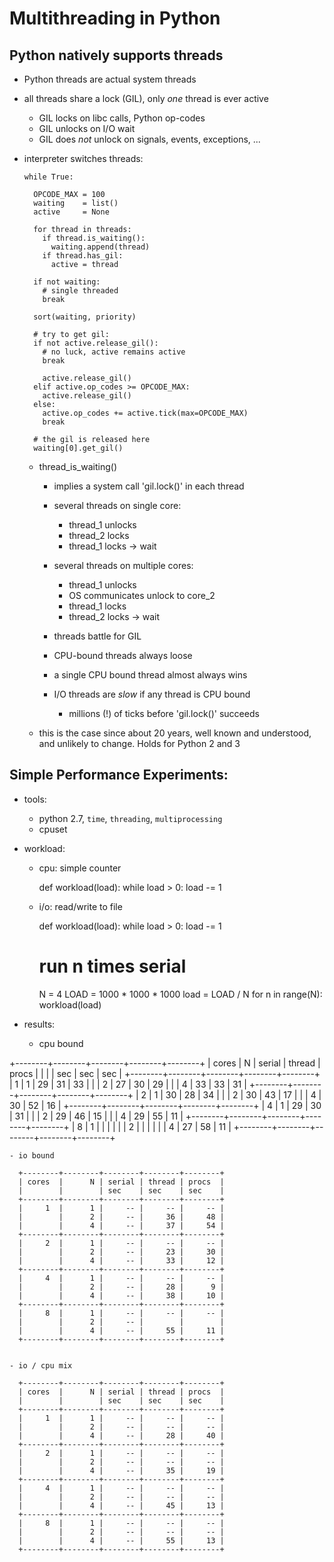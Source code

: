 
# Multithreading in Python

## Python natively supports threads
  
  - Python threads are actual system threads
  - all threads share a lock (GIL), only *one* thread is ever active
    - GIL locks   on libc calls, Python op-codes
    - GIL unlocks on I/O wait
    - GIL does *not* unlock on signals, events, exceptions, ...


  - interpreter switches threads:

        while True:

          OPCODE_MAX = 100
          waiting    = list()
          active     = None

          for thread in threads:
            if thread.is_waiting():
              waiting.append(thread)
            if thread.has_gil:
              active = thread

          if not waiting:
            # single threaded
            break

          sort(waiting, priority)

          # try to get gil:
          if not active.release_gil():
            # no luck, active remains active
            break

            active.release_gil()
          elif active.op_codes >= OPCODE_MAX:
            active.release_gil()
          else:
            active.op_codes += active.tick(max=OPCODE_MAX)
            break

          # the gil is released here
          waiting[0].get_gil()

  
  
    - thread_is_waiting()

      - implies a system call 'gil.lock()' in each thread

      - several threads on single core:
        - thread_1 unlocks
        - thread_2 locks
        - thread_1 locks -> wait

      - several threads on multiple cores:
        - thread_1 unlocks
        - OS communicates unlock to core_2
        - thread_1 locks
        - thread_2 locks -> wait

      - threads battle for GIL
      - CPU-bound threads always loose
      - a single CPU bound thread almost always wins
      - I/O threads are *slow* if any thread is CPU bound 
        - millions (!) of ticks before 'gil.lock()' succeeds


    - this is the case since about 20 years, well known and
      understood, and unlikely to change.  Holds for Python 2 and 3


## Simple Performance Experiments:

  - tools:
    - python 2.7, `time`, `threading`, `multiprocessing`
    - cpuset

  - workload:

    - cpu: simple counter

        def workload(load):
            while load > 0:
              load -= 1

    - i/o: read/write to file

        def workload(load):
            while load > 0:
              load -= 1

        # run n times serial
        N    = 4
        LOAD = 1000 * 1000 * 1000
        load = LOAD / N
        for n in range(N):
            workload(load)


   - results:

     - cpu bound

+--------+--------+--------+--------+--------+
| cores  |      N | serial | thread | procs  |
|        |        | sec    | sec    | sec    |
+--------+--------+--------+--------+--------+
|     1  |      1 |     29 |     31 |     33 |
|        |      2 |     27 |     30 |     29 |
|        |      4 |     33 |     33 |     31 |
+--------+--------+--------+--------+--------+
|     2  |      1 |     30 |     28 |     34 |
|        |      2 |     30 |     43 |     17 |
|        |      4 |     30 |     52 |     16 |
+--------+--------+--------+--------+--------+
|     4  |      1 |     29 |     30 |     31 |
|        |      2 |     29 |     46 |     15 |
|        |      4 |     29 |     55 |     11 |
+--------+--------+--------+--------+--------+
|     8  |      1 |        |        |        |
|        |      2 |        |        |        |
|        |      4 |     27 |     58 |     11 |
+--------+--------+--------+--------+--------+


    - io bound

      +--------+--------+--------+--------+--------+
      | cores  |      N | serial | thread | procs  |
      |        |        | sec    | sec    | sec    |
      +--------+--------+--------+--------+--------+
      |     1  |      1 |     -- |     -- |     -- |
      |        |      2 |     -- |     36 |     48 |
      |        |      4 |     -- |     37 |     54 |
      +--------+--------+--------+--------+--------+
      |     2  |      1 |     -- |     -- |     -- |
      |        |      2 |     -- |     23 |     30 |
      |        |      4 |     -- |     33 |     12 |
      +--------+--------+--------+--------+--------+
      |     4  |      1 |     -- |     -- |     -- |
      |        |      2 |     -- |     28 |      9 |
      |        |      4 |     -- |     38 |     10 |
      +--------+--------+--------+--------+--------+
      |     8  |      1 |     -- |     -- |     -- |
      |        |      2 |     -- |        |        |
      |        |      4 |     -- |     55 |     11 |
      +--------+--------+--------+--------+--------+


    - io / cpu mix

      +--------+--------+--------+--------+--------+
      | cores  |      N | serial | thread | procs  |
      |        |        | sec    | sec    | sec    |
      +--------+--------+--------+--------+--------+
      |     1  |      1 |     -- |     -- |     -- |
      |        |      2 |     -- |     -- |     -- |
      |        |      4 |     -- |     28 |     40 |
      +--------+--------+--------+--------+--------+
      |     2  |      1 |     -- |     -- |     -- |
      |        |      2 |     -- |     -- |     -- |
      |        |      4 |     -- |     35 |     19 |
      +--------+--------+--------+--------+--------+
      |     4  |      1 |     -- |     -- |     -- |
      |        |      2 |     -- |     -- |     -- |
      |        |      4 |     -- |     45 |     13 |
      +--------+--------+--------+--------+--------+
      |     8  |      1 |     -- |     -- |     -- |
      |        |      2 |     -- |     -- |     -- |
      |        |      4 |     -- |     55 |     13 |
      +--------+--------+--------+--------+--------+



